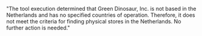 "The tool execution determined that Green Dinosaur, Inc. is not based in the Netherlands and has no specified countries of operation. Therefore, it does not meet the criteria for finding physical stores in the Netherlands. No further action is needed."